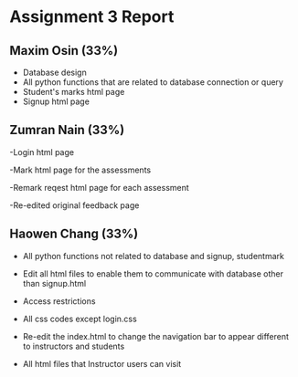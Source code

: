# Assignment 3 Report

## Maxim Osin (33%)

- Database design
- All python functions that are related to database connection or query
- Student's marks html page
- Signup html page

## Zumran Nain (33%)

-Login html page

-Mark html page for the assessments 

-Remark reqest html page for each assessment

-Re-edited original feedback page


## Haowen Chang  (33%)

- All python functions not related to database and signup, studentmark

- Edit all html files to enable them to communicate with database other than signup.html

- Access restrictions

- All css codes except login.css

- Re-edit the index.html to change the navigation bar to appear different to instructors and students

- All html files that Instructor users can visit